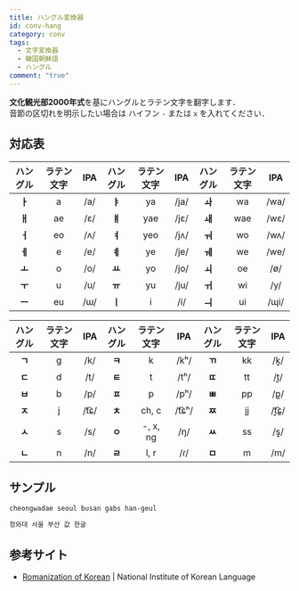 ```yaml
---
title: ハングル変換器
id: conv-hang
category: conv
tags:
  - 文字変換器
  - 韓国朝鮮語
  - ハングル
comment: "true"
---
```

**文化観光部2000年式**を基にハングルとラテン文字を翻字します．  
音節の区切れを明示したい場合は ハイフン `-` または `x` を入れてください．

<HLConverterAlt src="/conv/hang.tsv" />

## 対応表

|ハ⁠ング⁠ル|ラ⁠テ⁠ン文⁠字|IPA|ハ⁠ング⁠ル|ラ⁠テ⁠ン文⁠字|IPA|ハ⁠ング⁠ル|ラ⁠テ⁠ン文⁠字|IPA|
|:---:|:---:|:---:|:---:|:---:|:---:|:---:|:---:|:---:|
|**ㅏ**|a|/a/|**ㅑ**|ya|/ja/|**ㅘ**|wa|/wa/|
|**ㅐ**|ae|/ɛ/|**ㅒ**|yae|/jɛ/|**ㅙ**|wae|/wɛ/|
|**ㅓ**|eo|/ʌ/|**ㅕ**|yeo|/jʌ/|**ㅝ**|wo|/wʌ/|
|**ㅔ**|e|/e/|**ㅖ**|ye|/je/|**ㅞ**|we|/we/|
|**ㅗ**|o|/o/|**ㅛ**|yo|/jo/|**ㅚ**|oe|/ø/|
|**ㅜ**|u|/u/|**ㅠ**|yu|/ju/|**ㅟ**|wi|/y/|
|**ㅡ**|eu|/⁠ɯ⁠/|**ㅣ**|i|/i/|**ㅢ**|ui|/ɰi/|

|ハ⁠ングル|ラ⁠テ⁠ン文字|IPA|ハ⁠ング⁠ル|ラ⁠テ⁠ン文字|IPA|ハ⁠ング⁠ル|ラ⁠テ⁠ン文字|IPA|
|:---:|:---:|:---:|:---:|:---:|:---:|:---:|:---:|:---:|
|**ㄱ**|g|/k/|**ㅋ**|k|/kʰ/|**ㄲ**|kk|/k͈/|
|**ㄷ**|d|/t/|**ㅌ**|t|/tʰ/|**ㄸ**|tt|/t͈/|
|**ㅂ**|b|/p/|**ㅍ**|p|/pʰ/|**ㅃ**|pp|/p͈/|
|**ㅈ**|j|/t͡ɕ/|**ㅊ**|ch, c|/t͡ɕʰ/|**ㅉ**|jj|/t͈͡ɕ͈/|
|**ㅅ**|s|/s/|**ㅇ**|-, x, ng|/ŋ/|**ㅆ**|ss|/s͈/|
|**ㄴ**|n|/n/|**ㄹ**|l, r|/ɾ/|**ㅁ**|m|/m/|

## サンプル

```txt
cheongwadae seoul busan gabs han-geul
```

```txt
청와대 서울 부산 값 한글
```

## 参考サイト

- [Romanization of Korean](https://www.korean.go.kr/front_eng/roman/roman_01.do) | National Institute of Korean Language
